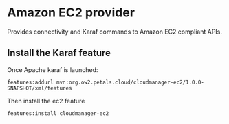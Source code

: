 # Amazon EC2 provider

Provides connectivity and Karaf commands to Amazon EC2 compliant APIs.

## Install the Karaf feature

Once Apache karaf is launched:

    features:addurl mvn:org.ow2.petals.cloud/cloudmanager-ec2/1.0.0-SNAPSHOT/xml/features

Then install the ec2 feature

    features:install cloudmanager-ec2